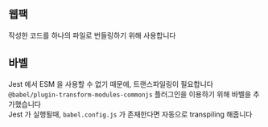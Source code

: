 ## 웹팩

작성한 코드를 하나의 파일로 번들링하기 위해 사용합니다

## 바벨

Jest 에서 ESM 을 사용할 수 없기 때문에, 트랜스파일링이 필요합니다 <br/>
`@babel/plugin-transform-modules-commonjs` 플러그인을 이용하기 위해 바벨을 추가했습니다 <br/>
Jest 가 실행될때, `babel.config.js` 가 존재한다면 자동으로 transpiling 해줍니다
